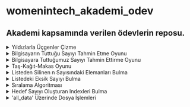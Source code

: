 # womenintech_akademi_odev
Akademi kapsamında verilen ödevlerin reposu.
------------
<details>
<summary>Yıldızlarla Üçgenler Çizme</summary>

[Yıldızlarla Üçgenler Çizme](https://github.com/ruveydacerenyilmaz/womenintech_akademi_odev/blob/main/1-ucgenler.ipynb)
* '*' ile farklı şekillerde yıldızlarla çizilen üçgenleri görebilirsiniz.

</details>

<details>
<summary>Bilgisayarın Tuttuğu Sayıyı Tahmin Etme Oyunu</summary>

[Bilgisayarın Tuttuğu Sayıyı Tahmin Etme Oyunu](https://github.com/ruveydacerenyilmaz/womenintech_akademi_odev/blob/main/2-random_sayi_oyunu.py)
* Random kütüphanesi ile bilgisayarın tuttuğu sayıyı tahmin etme oyunu.
* Random kütüphanesi ile bilgisayara bir sayı tutturulur. Tahmin etmek için girdiğimiz sayı, sistemden büyük veya küçükse uyarı verip yönergeler dahilinde sayıyı değiştiriyoruz. Eğer girdiğimiz sayı doğruysa da tebrik mesajı alıyoruz.

</details>


<details>
<summary>Bilgisayara  Tuttuğumuz Sayıyı Tahmin Ettirme Oyunu</summary>

[Bilgisayara  Tuttuğumuz Sayıyı Tahmin Ettirme Oyunu](https://github.com/ruveydacerenyilmaz/womenintech_akademi_odev/blob/main/3-computer_guess.ipynb)
* Tuttuğumuz sayıyı bilgisayar random sayılar sunarak tahmin etmeye çalışıyor. Eğer bilgisayarın verdiği sayı tuttuğumuz sayıdan; 
Küçükse 'k' harfini giriyoruz ardından bu sefer bilgisayar bize daha büyük bir sayı gönderiyor,
Büyükse 'b' harfini giriyoruz ardından bilgisayar bize daha küçük bir sayı gönderiyor, 
Doğruysa da 'd' harflerini giriyoruz. 
</details>

<details>
<summary>Taş-Kağıt-Makas Oyunu</summary>

[Taş-Kağıt-Makas Oyunu](https://github.com/ruveydacerenyilmaz/womenintech_akademi_odev/blob/main/4-rock_raper_scissors.ipynb)
* Oyun kuralları;
* Taş makası ezer.
* Makas kağıdı keser.
* Kağıt taşı sarar.
</details>

<details>
<summary>Listeden Silinen n Sayısındaki Elemanları Bulma</summary>

[Listeden Silinen n Sayısındaki Elemanları Bulma](https://github.com/ruveydacerenyilmaz/womenintech_akademi_odev/blob/main/5-veriyapilari_sorular.ipynb/6-eksik_sayiyi_bulma.ipynb)
* 0'dan 100'e kadar karışık sırada sayıları tutan bir liste var ve bu liste içerisinde n tane sayı eksik. Kaç tane sayının eksik olduğunu ve eksik sayıları bulunuz.

- Örnek: my_list = [0, 7, 5, 8, 2] -> 0-10 arasında (10 dahil.)

- 6 adet sayı eksiktir. Eksik olan sayılar [1, 3, 4, 6, 9, 10]
</details>

<details>
<summary>Listedeki Eksik Sayıyı Bulma</summary>

[Listedeki Eksik Sayıyı Bulma](https://github.com/ruveydacerenyilmaz/womenintech_akademi_odev/blob/main/5-veriyapilari_sorular.ipynb/6-eksik_sayiyi_bulma.ipynb)
* 0'dan 100'e kadar karışık sırada sayıları tutan bir listenizin olduğunu düşünün. 
- Bu liste içerisinde 1 adet sayı eksik. Eksik olan sayıyı bulunuz.
</details>

<details>
<summary>Sıralama Algoritması</summary>

[sorted() Kullanmadan Sıralama Algoritması](https://github.com/ruveydacerenyilmaz/womenintech_akademi_odev/blob/main/5-veriyapilari_sorular.ipynb/7-selection_sort.ipynb)
* Rastgele iki sayı girilsin ve bu sayılar aralığında bir liste oluşturulsun.
* Oluşturulan liste karıştırılsın.
* Karıştırılan liste üzerinde sorted() kullanmadan, sıralama algoritmasını kullanarak listeyi sıralayınız.

</details>
<details>
<summary>Hedef Sayıyı Oluşturan Indexleri Bulma</summary>

[Indexteki Sayıların Toplamının Hedef Sayıyı Oluşturması](https://github.com/ruveydacerenyilmaz/womenintech_akademi_odev/blob/main/5-veriyapilari_sorular.ipynb/8-indexlerintoplami.ipynb)
* Fonksiyon bir integer array nums ve bir hedef target değişkeni almalı ve bizlere toplamı target olan indexleri dönmeli
- Aynı index’teki değeri iki defa kullanamayız.

Örnek:
* Parametreler: nums = [2,7,11,15], target = 9
* Dönen Değer: [0,1]
* Açıklama: nums[0] ve nums[1]'deki değerlerin toplamı 9 yaptığı için çıktımız [0, 1] oldu.

</details>

<details>
<summary> 'all_data' Üzerinde Dosya İşlemleri</summary>

[all_data Dosyası Üzerinde Yapılan İşlemler](https://github.com/ruveydacerenyilmaz/womenintech_akademi_odev/tree/main/6-dosyaOdevi)
Düzensiz ve duplicate veriden oluşan "all_data.txt" dosyası üzerinde yapılacak olan işlemler;

* Bütün text küçük harfe çevrilecek  
* Türkçe karakterler replace edilecek (ş -> s, ı -> i, ö -> o, ğ -> g, ç -> c, ü -> u)+
* Noktalama işaretleri kaldırılacak 
* Bir satır tamamen sayılardan oluşuyorsa satırı yeni dosyaya ekleme 
* Her satırda bir cümle olacak şekilde satırları düzenleyin  
* Satır bazlı unique dönüştürme yani dosya içerisinde duplicate veri barındırılmayacak 
[gif](https://media.giphy.com/media/xT1R9EbolF7trQnIyI/giphy.gif)

</details>